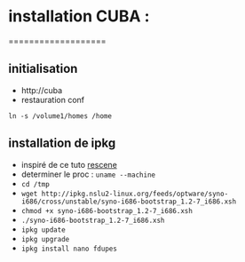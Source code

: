 # installation CUBA : 
===================

## initialisation
- http://cuba
- restauration conf

`ln -s /volume1/homes /home`

## installation de ipkg
- inspiré de ce tuto [rescene](http://rescene.wikidot.com/synology-ipkg)
- determiner le proc : `uname --machine`
- `cd /tmp`
- `wget http://ipkg.nslu2-linux.org/feeds/optware/syno-i686/cross/unstable/syno-i686-bootstrap_1.2-7_i686.xsh`
- `chmod +x syno-i686-bootstrap_1.2-7_i686.xsh`
- `./syno-i686-bootstrap_1.2-7_i686.xsh`
- `ipkg update`
- `ipkg upgrade`
- `ipkg install nano fdupes`

